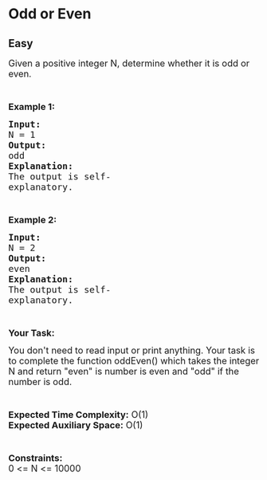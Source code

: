 # Odd or Even
## Easy
<div class="problems_problem_content__Xm_eO" style="user-select: auto;"><p style="user-select: auto;"><span style="font-size: 18px; user-select: auto;">Given a positive integer N, determine whether it is odd or even.</span></p>

<p style="user-select: auto;">&nbsp;</p>

<p style="user-select: auto;"><strong style="user-select: auto;"><span style="font-size: 18px; user-select: auto;">Example 1:</span></strong></p>

<pre style="user-select: auto;"><strong style="user-select: auto;"><span style="font-size: 18px; user-select: auto;">Input:</span></strong>
<span style="font-size: 18px; user-select: auto;">N = 1</span>
<strong style="user-select: auto;"><span style="font-size: 18px; user-select: auto;">Output:</span></strong>
<span style="font-size: 18px; user-select: auto;">odd</span>
<strong style="user-select: auto;"><span style="font-size: 18px; user-select: auto;">Explanation:</span></strong>
<span style="font-size: 18px; user-select: auto;">The output is self-</span>
<span style="font-size: 18px; user-select: auto;">explanatory.</span></pre>

<p style="user-select: auto;">&nbsp;</p>

<p style="user-select: auto;"><strong style="user-select: auto;"><span style="font-size: 18px; user-select: auto;">Example 2:</span></strong></p>

<pre style="user-select: auto;"><strong style="user-select: auto;"><span style="font-size: 18px; user-select: auto;">Input:</span></strong>
<span style="font-size: 18px; user-select: auto;">N = 2</span>
<strong style="user-select: auto;"><span style="font-size: 18px; user-select: auto;">Output:</span></strong>
<span style="font-size: 18px; user-select: auto;">even</span>
<strong style="user-select: auto;"><span style="font-size: 18px; user-select: auto;">Explanation:</span></strong>
<span style="font-size: 18px; user-select: auto;">The output is self-</span>
<span style="font-size: 18px; user-select: auto;">explanatory.</span></pre>

<p style="user-select: auto;">&nbsp;</p>

<p style="user-select: auto;"><strong style="user-select: auto;"><span style="font-size: 18px; user-select: auto;">Your Task:</span></strong></p>

<p style="user-select: auto;"><span style="font-size: 18px; user-select: auto;">You don't need to read input or print anything. Your task is to complete the function oddEven() which takes the integer N and return "even" is number is even and "odd" if the number is odd.</span></p>

<p style="user-select: auto;">&nbsp;</p>

<p style="user-select: auto;"><span style="font-size: 18px; user-select: auto;"><strong style="user-select: auto;">Expected Time Complexity:</strong> O(1)<br style="user-select: auto;">
<strong style="user-select: auto;">Expected Auxiliary Space:</strong> O(1)</span></p>

<p style="user-select: auto;">&nbsp;</p>

<p style="user-select: auto;"><span style="font-size: 18px; user-select: auto;"><strong style="user-select: auto;">Constraints:</strong><br style="user-select: auto;">
0 &lt;= N &lt;= 10000</span></p>

<p style="user-select: auto;">&nbsp;</p>
</div>